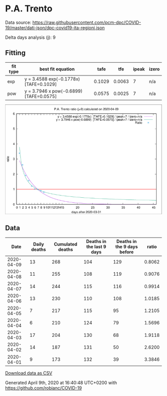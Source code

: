 # P.A. Trento

Data source: https://raw.githubusercontent.com/pcm-dpc/COVID-19/master/dati-json/dpc-covid19-ita-regioni.json

Delta days analysis (j): 9

## Fitting 
|fit type|best fit equation|tafe|tfe|ipeak|izero|
|-------|-----|--------|------|---|---|
|exp|y = 3.4588 exp(-0.1778x)  [TAFE=0.1029]|0.1029|0.0063|7|n/a|
|pow|y = 3.7946 x pow(-0.6899)  [TAFE=0.0575]|0.0575|0.0025|7|n/a|

![Plot](COVID-19_p.a._trento_j9_2020-04-09.png)

## Data
|Date|Daily deaths|Cumulated deaths|Deaths in the last 9 days|Deaths in the 9 days before|ratio|
|----|----------|-----------|-------|--------------------|-----|
|2020-04-09|13|268|104|129|0.8062|
|2020-04-08|11|255|108|119|0.9076|
|2020-04-07|14|244|115|116|0.9914|
|2020-04-06|13|230|110|108|1.0185|
|2020-04-05|7|217|115|95|1.2105|
|2020-04-04|6|210|124|79|1.5696|
|2020-04-03|17|204|130|68|1.9118|
|2020-04-02|14|187|131|50|2.6200|
|2020-04-01|9|173|132|39|3.3846|

[Download data as CSV](COVID-19_p.a._trento_j9_2020-04-09.csv)

Generated April 9th, 2020 at 16:40:48 UTC+0200 with https://github.com/robianc/COVID-19
